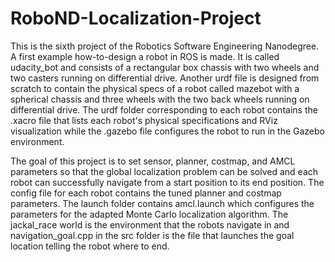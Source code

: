 # RoboND-Localization-Project

This is the sixth project of the Robotics Software Engineering Nanodegree. A first example how-to-design a robot in ROS is made. It is called udacity_bot and consists of a rectangular box chassis with two wheels and two casters running on differential drive. Another urdf file is designed from scratch to contain the physical specs of a robot called mazebot with a spherical chassis and three wheels with the two back wheels running on differential drive. The urdf folder corresponding to each robot contains the .xacro file that lists each robot's physical specifications and RViz visualization while the .gazebo file configures the robot to run in the Gazebo environment. 

The goal of this project is to set sensor, planner, costmap, and AMCL parameters so that the global localization problem can be solved and each robot can successfully navigate from a start position to its end position. The config file for each robot contains the tuned planner and costmap parameters. The launch folder contains amcl.launch which configures the parameters for the adapted Monte Carlo localization algorithm. The jackal_race world is the environment that the robots navigate in and navigation_goal.cpp in the src folder is the file that launches the goal location telling the robot where to end. 
